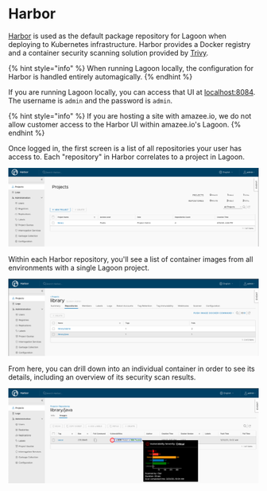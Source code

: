 # Harbor

[Harbor](https://goharbor.io/) is used as the default package repository for Lagoon when deploying to Kubernetes infrastructure. Harbor provides a Docker registry and a container security scanning solution provided by [Trivy](https://github.com/aquasecurity/trivy).

{% hint style="info" %}
When running Lagoon locally, the configuration for Harbor is handled entirely automagically.
{% endhint %}

If you are running Lagoon locally, you can access that UI at [localhost:8084](https://localhost:8084/). The username is `admin` and the password is `admin`.

{% hint style="info" %}
If you are hosting a site with amazee.io, we do not allow customer access to the Harbor UI within amazee.io's Lagoon.
{% endhint %}

Once logged in, the first screen is a list of all repositories your user has access to. Each "repository" in Harbor correlates to a project in Lagoon.

![Harbor Projects Overview](../../.gitbook/assets/projects_overview%20%282%29%20%282%29%20%281%29.png)

Within each Harbor repository, you'll see a list of container images from all environments with a single Lagoon project.

![Harbor Repositories Overview](../../.gitbook/assets/repositories_overview%20%282%29%20%282%29%20%282%29.png)

From here, you can drill down into an individual container in order to see its details, including an overview of its security scan results.

![Harbor Container Overview](../../.gitbook/assets/container_overview%20%282%29.png)

